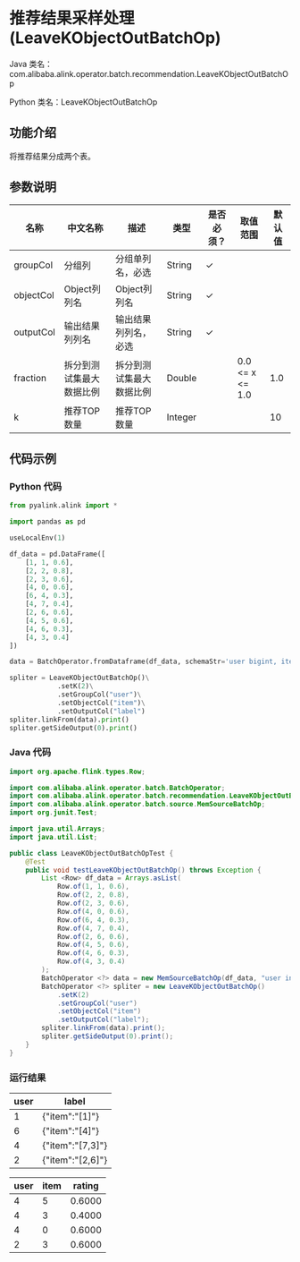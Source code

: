 # 推荐结果采样处理 (LeaveKObjectOutBatchOp)
Java 类名：com.alibaba.alink.operator.batch.recommendation.LeaveKObjectOutBatchOp

Python 类名：LeaveKObjectOutBatchOp


## 功能介绍
将推荐结果分成两个表。

## 参数说明

| 名称 | 中文名称 | 描述 | 类型 | 是否必须？ | 取值范围 | 默认值 |
| --- | --- | --- | --- | --- | --- | --- |
| groupCol | 分组列 | 分组单列名，必选 | String | ✓ |  |  |
| objectCol | Object列列名 | Object列列名 | String | ✓ |  |  |
| outputCol | 输出结果列列名 | 输出结果列列名，必选 | String | ✓ |  |  |
| fraction | 拆分到测试集最大数据比例 | 拆分到测试集最大数据比例 | Double |  | 0.0 <= x <= 1.0 | 1.0 |
| k | 推荐TOP数量 | 推荐TOP数量 | Integer |  |  | 10 |

## 代码示例
### Python 代码
```python
from pyalink.alink import *

import pandas as pd

useLocalEnv(1)

df_data = pd.DataFrame([
    [1, 1, 0.6],
    [2, 2, 0.8],
    [2, 3, 0.6],
    [4, 0, 0.6],
    [6, 4, 0.3],
    [4, 7, 0.4],
    [2, 6, 0.6],
    [4, 5, 0.6],
    [4, 6, 0.3],
    [4, 3, 0.4]
])

data = BatchOperator.fromDataframe(df_data, schemaStr='user bigint, item bigint, rating double')

spliter = LeaveKObjectOutBatchOp()\
			.setK(2)\
			.setGroupCol("user")\
			.setObjectCol("item")\
			.setOutputCol("label")
spliter.linkFrom(data).print()
spliter.getSideOutput(0).print()

```
### Java 代码
```java
import org.apache.flink.types.Row;

import com.alibaba.alink.operator.batch.BatchOperator;
import com.alibaba.alink.operator.batch.recommendation.LeaveKObjectOutBatchOp;
import com.alibaba.alink.operator.batch.source.MemSourceBatchOp;
import org.junit.Test;

import java.util.Arrays;
import java.util.List;

public class LeaveKObjectOutBatchOpTest {
	@Test
	public void testLeaveKObjectOutBatchOp() throws Exception {
		List <Row> df_data = Arrays.asList(
			Row.of(1, 1, 0.6),
			Row.of(2, 2, 0.8),
			Row.of(2, 3, 0.6),
			Row.of(4, 0, 0.6),
			Row.of(6, 4, 0.3),
			Row.of(4, 7, 0.4),
			Row.of(2, 6, 0.6),
			Row.of(4, 5, 0.6),
			Row.of(4, 6, 0.3),
			Row.of(4, 3, 0.4)
		);
		BatchOperator <?> data = new MemSourceBatchOp(df_data, "user int, item int, rating double");
		BatchOperator <?> spliter = new LeaveKObjectOutBatchOp()
			.setK(2)
			.setGroupCol("user")
			.setObjectCol("item")
			.setOutputCol("label");
		spliter.linkFrom(data).print();
		spliter.getSideOutput(0).print();
	}
}
```

### 运行结果
user|label
----|-----
1|{"item":"[1]"}
6|{"item":"[4]"}
4|{"item":"[7,3]"}
2|{"item":"[2,6]"}

user|item|rating
----|----|------
4|5|0.6000
4|3|0.4000
4|0|0.6000
2|3|0.6000
